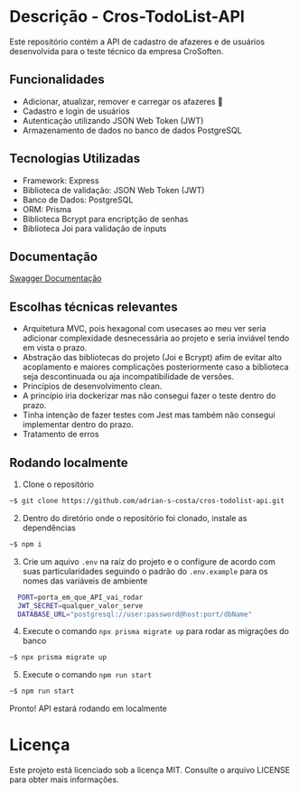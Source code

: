 # Descrição - Cros-TodoList-API

Este repositório contém a API de cadastro de afazeres e de usuários desenvolvida para o teste técnico da empresa CroSoften.

## Funcionalidades

- Adicionar, atualizar, remover e carregar os afazeres 📝
- Cadastro e login de usuários
- Autenticação utilizando JSON Web Token (JWT)
- Armazenamento de dados no banco de dados PostgreSQL

## Tecnologias Utilizadas

- Framework: Express
- Biblioteca de validação: JSON Web Token (JWT)
- Banco de Dados: PostgreSQL
- ORM: Prisma
- Biblioteca Bcrypt para encriptção de senhas
- Biblioteca Joi para validação de inputs

## Documentação

[Swagger Documentação](https://app.swaggerhub.com/apis-docs/pinkglb/Cros-TodoList-API/1.0.0)

## Escolhas técnicas relevantes

- Arquitetura MVC, pois hexagonal com usecases ao meu ver seria adicionar complexidade desnecessária ao projeto e seria inviável tendo em vista o prazo.
- Abstração das bibliotecas do projeto (Joi e Bcrypt) afim de evitar alto acoplamento e maiores complicações posteriormente caso a biblioteca seja descontinuada ou aja incompatibilidade de versões.
- Princípios de desenvolvimento clean.
- A princípio iria dockerizar mas não consegui fazer o teste dentro do prazo.
- Tinha intenção de fazer testes com Jest mas também não consegui implementar dentro do prazo.
- Tratamento de erros

## Rodando localmente

1. Clone o repositório

```bash
~$ git clone https://github.com/adrian-s-costa/cros-todolist-api.git
```

2. Dentro do diretório onde o repositório foi clonado, instale as dependências

```bash
~$ npm i
```

3. Crie um aquivo `.env` na raíz do projeto e o configure de acordo com suas particularidades seguindo o padrão do `.env.example` para os nomes das variáveis de ambiente

```bash
  PORT=porta_em_que_API_vai_rodar
  JWT_SECRET=qualquer_valor_serve
  DATABASE_URL="postgresql://user:password@host:port/dbName"
```

4. Execute o comando `npx prisma migrate up` para rodar as migrações do banco

```bash
~$ npx prisma migrate up
```

5. Execute o comando `npm run start`

```bash
~$ npm run start
```

Pronto! API estará rodando em localmente <br/>

# Licença

Este projeto está licenciado sob a licença MIT. Consulte o arquivo LICENSE para obter mais informações.
